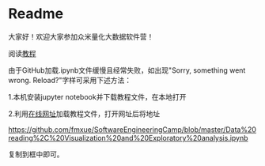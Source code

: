 # Readme

大家好！欢迎大家参加众米量化大数据软件营！

阅读[教程](https://github.com/fmxue/SoftwareEngineeringCamp/blob/master/Data%20reading%2C%20Visualization%20and%20Exploratory%20analysis.ipynb)

由于GitHub加载.ipynb文件缓慢且经常失败，如出现"Sorry, something went wrong. Reload?"字样可采用下述方法：

1.本机安装jupyter notebook并下载教程文件，在本地打开

2.利用[在线网址](https://nbviewer.jupyter.org/)加载教程文件，打开网址后将地址

https://github.com/fmxue/SoftwareEngineeringCamp/blob/master/Data%20reading%2C%20Visualization%20and%20Exploratory%20analysis.ipynb

复制到框中即可。
